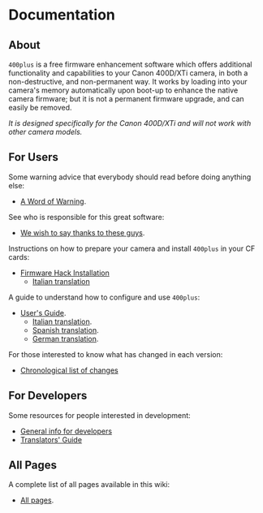 # Documentation #

## About ##

`400plus` is a free firmware enhancement software which offers additional functionality and capabilities to your Canon 400D/XTi camera, in both a non-destructive, and non-permanent way. It works by loading into your camera's memory automatically upon boot-up to enhance the native camera firmware; but it is not a permanent firmware upgrade, and can easily be removed.

_It is designed specifically for the Canon 400D/XTi and will not work with other camera models._

## For Users ##

Some warning advice that everybody should read before doing anything else:
  * [A Word of Warning](AWordOfWarning.md).

See who is responsible for this great software:
  * [We wish to say thanks to these guys](Credits.md).

Instructions on how to prepare your camera and install `400plus` in your CF cards:
  * [Firmware Hack Installation](FirmwareHackInstallation.md)
    * [Italian translation](InstallazioneHackFirmware.md)

A guide to understand how to configure and use `400plus`:
  * [User's Guide](UserGuide.md).
    * [Italian translation](UserGuideItalian.md).
    * [Spanish translation](UserGuideSpanish.md).
    * [German translation](UserGuideGerman.md).

For those interested to know what has changed in each version:
  * [Chronological list of changes](ChangeLog.md)

## For Developers ##

Some resources for people interested in development:
  * [General info for developers](devinfo.md)
  * [Translators' Guide](TranslatorsGuide.md)

## All Pages ##

A complete list of all pages available in this wiki:
  * [All pages](http://code.google.com/p/400plus/w/list).